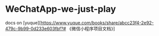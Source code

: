 # WeChatApp-we-just-play
docs on [yuque][https://www.yuque.com/books/share/abcc23f4-2e92-479c-9b99-0d233e603fbf?# 《微信小程序项目文档》]
